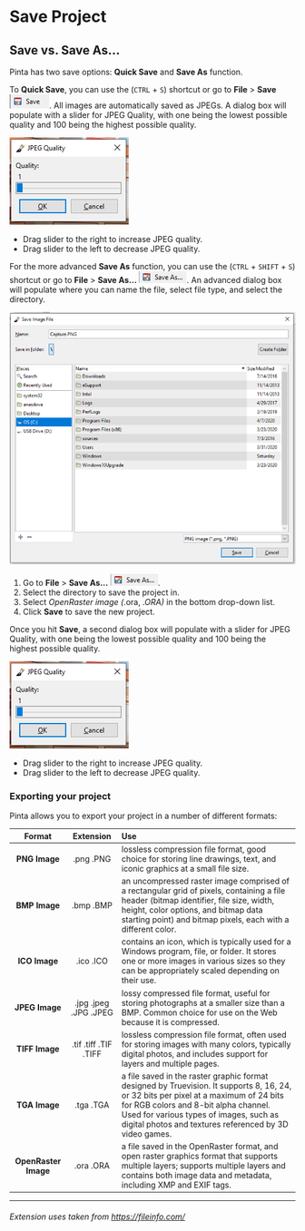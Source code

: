 # Save Project

## Save vs. Save As... ##
Pinta has two save options: **Quick Save** and **Save As** function.

To **Quick Save**, you can use the (`CTRL` + `S`) shortcut or go to **File** > **Save** ![save](img/filesave.PNG). All images are automatically saved as JPEGs. A dialog box will populate with a slider for JPEG Quality, with one being the lowest possible quality and 100 being the highest possible quality.

![jpegquality](img/jpegquality.PNG)

* Drag slider to the right to increase JPEG quality.  
* Drag slider to the left to decrease JPEG quality.  

For the more advanced **Save As** function, you can use the (`CTRL` + `SHIFT` + `S`) shortcut or go to **File** > **Save As...**  ![save as](img/setup/saveas.png). An advanced dialog box will populate where you can name the file, select file type, and select the directory. 

![saveas](img/saveas.PNG)

1. Go to **File** > **Save As...**   ![save as](img/setup/saveas.png).
2. Select the directory to save the project in.
3. Select *OpenRaster image (*.ora, *.ORA)* in the bottom drop-down list.
4. Click **Save** to save the new project.

Once you hit **Save**, a second dialog box will populate with a slider for JPEG Quality, with one being the lowest possible quality and 100 being the highest possible quality. 

![jpegquality](img/jpegquality.PNG)

* Drag slider to the right to increase JPEG quality.  
* Drag slider to the left to decrease JPEG quality.  

### Exporting your project ###

Pinta allows you to export your project in a number of different formats:

Format | Extension | Use 
:-----------:|:-------------------------:|:------------
**PNG Image**| .png .PNG | lossless compression file format, good choice for storing line drawings, text, and iconic graphics at a small file size.
**BMP Image**| .bmp .BMP | an uncompressed raster image comprised of a rectangular grid of pixels, containing a file header (bitmap identifier, file size, width, height, color options, and bitmap data starting point) and bitmap pixels, each with a different color.
**ICO Image**| .ico .ICO | contains an icon, which is typically used for a Windows program, file, or folder. It stores one or more images in various sizes so they can be appropriately scaled depending on their use.
**JPEG Image**| .jpg .jpeg .JPG .JPEG | lossy compressed file format, useful for storing photographs at a smaller size than a BMP. Common choice for use on the Web because it is compressed.
**TIFF Image**| .tif .tiff .TIF .TIFF | lossless compression file format, often used for storing images with many colors, typically digital photos, and includes support for layers and multiple pages.
**TGA Image**| .tga .TGA | a file saved in the raster graphic format designed by Truevision. It supports 8, 16, 24, or 32 bits per pixel at a maximum of 24 bits for RGB colors and 8-bit alpha channel. Used for various types of images, such as digital photos and textures referenced by 3D video games.
**OpenRaster Image**| .ora .ORA | a file saved in the OpenRaster format, and open raster graphics format that supports multiple layers; supports multiple layers and contains both image data and metadata, including XMP and EXIF tags.

____________________________________________________________________________________________________________
###### Extension uses taken from https://fileinfo.com/ ######
